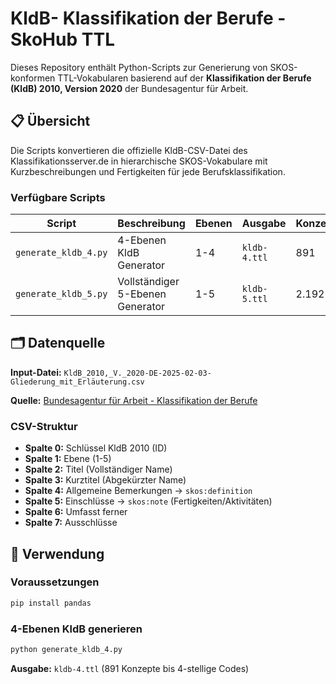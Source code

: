 # KldB- Klassifikation der Berufe - SkoHub TTL

Dieses Repository enthält Python-Scripts zur Generierung von SKOS-konformen TTL-Vokabularen basierend auf der **Klassifikation der Berufe (KldB) 2010, Version 2020** der Bundesagentur für Arbeit.

## 📋 Übersicht

Die Scripts konvertieren die offizielle KldB-CSV-Datei des Klassifikationsserver.de in hierarchische SKOS-Vokabulare mit Kurzbeschreibungen und Fertigkeiten für jede Berufsklassifikation.

### Verfügbare Scripts

| Script | Beschreibung | Ebenen | Ausgabe | Konzepte |
|--------|-------------|--------|---------|----------|
| `generate_kldb_4.py` | 4-Ebenen KldB Generator | 1-4 | `kldb-4.ttl` | 891 |
| `generate_kldb_5.py` | Vollständiger 5-Ebenen Generator | 1-5 | `kldb-5.ttl` | 2.192 |

## 🗂️ Datenquelle

**Input-Datei:** `KldB_2010,_V._2020-DE-2025-02-03-Gliederung_mit_Erläuterung.csv`

**Quelle:** [Bundesagentur für Arbeit - Klassifikation der Berufe](https://statistik.arbeitsagentur.de/DE/Navigation/Grundlagen/Klassifikationen/Klassifikation-der-Berufe/KldB2010-Fassung2020/Systematik-Verzeichnisse/Systematik-Verzeichnisse-Nav.html)

### CSV-Struktur
- **Spalte 0:** Schlüssel KldB 2010 (ID)
- **Spalte 1:** Ebene (1-5)
- **Spalte 2:** Titel (Vollständiger Name)
- **Spalte 3:** Kurztitel (Abgekürzter Name)
- **Spalte 4:** Allgemeine Bemerkungen → `skos:definition`
- **Spalte 5:** Einschlüsse → `skos:note` (Fertigkeiten/Aktivitäten)
- **Spalte 6:** Umfasst ferner
- **Spalte 7:** Ausschlüsse

## 🚀 Verwendung

### Voraussetzungen

```bash
pip install pandas
```

### 4-Ebenen KldB generieren

```bash
python generate_kldb_4.py
```

**Ausgabe:** `kldb-4.ttl` (891 Konzepte bis 4-stellige Codes)

